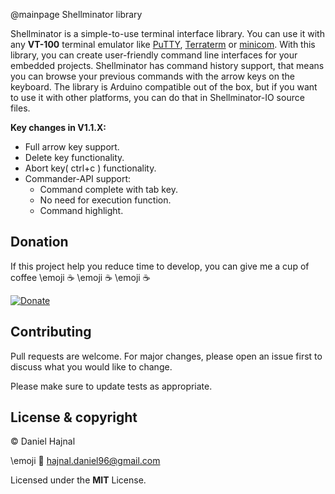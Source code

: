 @mainpage Shellminator library

Shellminator is a simple-to-use terminal interface library. You can use it with any __VT-100__
terminal emulator like [PuTTY](https://www.putty.org/), [Terraterm](https://ttssh2.osdn.jp/index.html.en) or [minicom](https://linux.die.net/man/1/minicom).
With this library, you can create user-friendly command line interfaces for your embedded projects.
Shellminator has command history support, that means you can browse your previous commands with the arrow keys on the keyboard.
The library is Arduino compatible out of the box, but if you want to use it with other platforms,
you can do that in Shellminator-IO source files.

__Key changes in V1.1.X:__
* Full arrow key support.
* Delete key functionality.
* Abort key( ctrl+c ) functionality.
* Commander-API support:
    * Command complete with tab key.
    * No need for execution function.
    * Command highlight.

## Donation
If this project help you reduce time to develop, you can give me a cup of coffee \emoji :coffee: \emoji :coffee: \emoji :coffee:

[![Donate](https://img.shields.io/badge/Donate-PayPal-green.svg)](https://www.paypal.com/donate?hosted_button_id=YFGZD78H6K2CS)

## Contributing
Pull requests are welcome. For major changes, please open an issue first to discuss what you would like to change.

Please make sure to update tests as appropriate.

## License & copyright
© Daniel Hajnal

\emoji :email: hajnal.daniel96@gmail.com

Licensed under the __MIT__ License.
